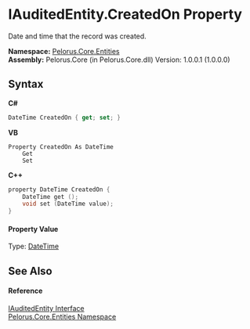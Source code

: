 # IAuditedEntity.CreatedOn Property 
 

Date and time that the record was created.

**Namespace:**&nbsp;<a href="20086FC9">Pelorus.Core.Entities</a><br />**Assembly:**&nbsp;Pelorus.Core (in Pelorus.Core.dll) Version: 1.0.0.1 (1.0.0.0)

## Syntax

**C#**<br />
``` C#
DateTime CreatedOn { get; set; }
```

**VB**<br />
``` VB
Property CreatedOn As DateTime
	Get
	Set
```

**C++**<br />
``` C++
property DateTime CreatedOn {
	DateTime get ();
	void set (DateTime value);
}
```


#### Property Value
Type: <a href="http://msdn2.microsoft.com/en-us/library/03ybds8y" target="_blank">DateTime</a>

## See Also


#### Reference
<a href="6F59D04F">IAuditedEntity Interface</a><br /><a href="20086FC9">Pelorus.Core.Entities Namespace</a><br />